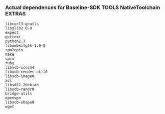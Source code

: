 ### Actual dependences for Baseline-SDK TOOLS NativeToolchain EXTRAS

```
libcurl3-gnutls
libglib2.0-0
expect
gettext
python2.7
libwebkitgtk-1.0-0
rpm2cpio
make
cpio
ruby
libxcb-icccm4
libxcb-render-util0
libxcb-image0
acl
libsdl1.2debian
libxcb-randr0
bridge-utils
openvpn
libxcb-shape0
wget
```

